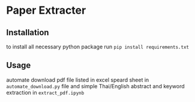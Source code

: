 # Paper Extracter

## Installation

to install all necessary python package run
`pip install requirements.txt`

## Usage

automate download pdf file listed in excel speard sheet in `automate_download.py` file
and simple Thai/English abstract and keyword extraction in `extract_pdf.ipynb`
